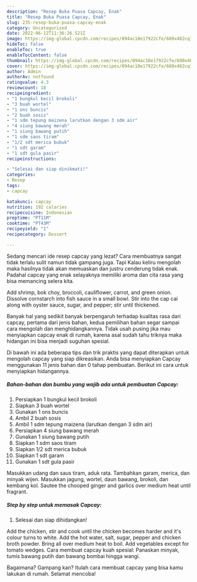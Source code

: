 ```yaml
---
description: "Resep Buka Puasa Capcay, Enak"
title: "Resep Buka Puasa Capcay, Enak"
slug: 235-resep-buka-puasa-capcay-enak
category: Uncategorized
date: 2022-06-12T11:36:26.521Z
image: https://img-global.cpcdn.com/recipes/094ac18e17922cfe/680x482cq70/capcay-foto-resep-utama.jpg
hideToc: false
enableToc: true
enableTocContent: false
thumbnail: https://img-global.cpcdn.com/recipes/094ac18e17922cfe/680x482cq70/capcay-foto-resep-utama.jpg
cover: https://img-global.cpcdn.com/recipes/094ac18e17922cfe/680x482cq70/capcay-foto-resep-utama.jpg
author: Admin
authorAv: notfound
ratingvalue: 4.3
reviewcount: 18
recipeingredient:
- "1 bungkul kecil brokoli"
- "3 buah wortel"
- "1 ons buncis"
- "2 buah sosis"
- "1 sdm tepung maizena larutkan dengan 3 sdm air"
- "4 siung bawang merah"
- "1 siung bawang putih"
- "1 sdm saos tiram"
- "1/2 sdt merica bubuk"
- "1 sdt garam"
- "1 sdt gula pasir"
recipeinstructions:

- "Selesai dan siap dinikmati!"
categories:
- Resep
tags:
- capcay

katakunci: capcay 
nutrition: 192 calories
recipecuisine: Indonesian
preptime: "PT11M"
cooktime: "PT43M"
recipeyield: "1"
recipecategory: Dessert

---
```



Sedang mencari ide resep capcay yang lezat? Cara membuatnya sangat tidak terlalu sulit namun tidak gampang juga. Tapi Kalau keliru mengolah maka hasilnya tidak akan memuaskan dan justru cenderung tidak enak. Padahal capcay yang enak selayaknya memiliki aroma dan cita rasa yang bisa memancing selera kita.


Add shrimp, bok choy, broccoli, cauliflower, carrot, and green onion. Dissolve cornstarch into fish sauce in a small bowl. Stir into the cap cai along with oyster sauce, sugar, and pepper; stir until thickened.

Banyak hal yang sedikit banyak berpengaruh terhadap kualitas rasa dari capcay, pertama dari jenis bahan, kedua pemilihan bahan segar sampai cara mengolah dan menghidangkannya. Tidak usah pusing jika mau menyiapkan capcay enak di rumah, karena asal sudah tahu triknya maka hidangan ini bisa menjadi suguhan spesial.


Di bawah ini ada beberapa tips dan trik praktis yang dapat diterapkan untuk mengolah capcay yang siap dikreasikan. Anda bisa menyiapkan Capcay menggunakan 11 jenis bahan dan 0 tahap pembuatan. Berikut ini cara untuk menyiapkan hidangannya.

<!--inarticleads1-->

##### Bahan-bahan dan bumbu yang wajib ada untuk pembuatan Capcay:

1. Persiapkan 1 bungkul kecil brokoli
1. Siapkan 3 buah wortel
1. Gunakan 1 ons buncis
1. Ambil 2 buah sosis
1. Ambil 1 sdm tepung maizena (larutkan dengan 3 sdm air)
1. Persiapkan 4 siung bawang merah
1. Gunakan 1 siung bawang putih
1. Siapkan 1 sdm saos tiram
1. Siapkan 1/2 sdt merica bubuk
1. Siapkan 1 sdt garam
1. Gunakan 1 sdt gula pasir


Masukkan udang dan saus tiram, aduk rata. Tambahkan garam, merica, dan minyak wijen. Masukkan jagung, wortel, daun bawang, brokoli, dan kembang kol. Sautee the chooped ginger and garlics over medium heat until fragrant. 

<!--inarticleads2-->

##### Step by step untuk memasak Capcay:


1. Selesai dan siap dihidangkan!

Add the chicken, stir and cook until the chicken becomes harder and it&#39;s colour turns to white. Add the hot water, salt, sugar, pepper and chicken broth powder. Bring all over medium heat to boil. Add vegetables except for tomato wedges. Cara membuat capcay kuah spesial: Panaskan minyak, tumis bawang putih dan bawang bombai hingga wangi. 

Bagaimana? Gampang kan? Itulah cara membuat capcay yang bisa kamu lakukan di rumah. Selamat mencoba!
